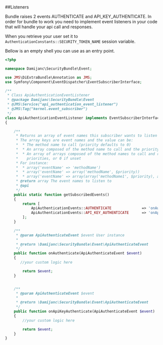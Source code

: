 ##Listeners

Bundle raises 2 events AUTHENTICATE and API_KEY_AUTHENTICATE.
In order for bundle to work you need to implement event listeners in your code that will handle your api call and responses.

When you retrieve your user set it to ```AuthenticationConstants::SECURITY_TOKEN_NAME``` session variable.

Bellow is an empty shell you can use as an entry point.

```php
<?php

namespace Damijanc\SecurityBundle\Event;

use JMS\DiExtraBundle\Annotation as JMS;
use Symfony\Component\EventDispatcher\EventSubscriberInterface;

/**
 * Class ApiAuthenticationEventListener
 * @package Damijanc\SecurityBundle\Event
 * @JMS\Service("api_authentication_event_listener")
 * @JMS\Tag("kernel.event_subscriber")
 */
class ApiAuthenticationEventListener implements EventSubscriberInterface
{

    /**
     * Returns an array of event names this subscriber wants to listen to.
     * The array keys are event names and the value can be:
     *  * The method name to call (priority defaults to 0)
     *  * An array composed of the method name to call and the priority
     *  * An array of arrays composed of the method names to call and respective
     *    priorities, or 0 if unset
     * For instance:
     *  * array('eventName' => 'methodName')
     *  * array('eventName' => array('methodName', $priority))
     *  * array('eventName' => array(array('methodName1', $priority), array('methodName2'))
     * @return array The event names to listen to
     * @api
     */
    public static function getSubscribedEvents()
    {
        return [
            ApiAuthenticationEvents::AUTHENTICATE              => 'onAuthenticate',
            ApiAuthenticationEvents::API_KEY_AUTHENTICATE      => 'onApiKeyAuthenticate'
        ];
    }

    /**
     * @param ApiAuthenticateEvent $event User instance
     *
     * @return \Damijanc\SecurityBundle\Event\ApiAuthenticateEvent
     */
    public function onAuthenticate(ApiAuthenticateEvent $event)
    {
       //your custom logic here

        return $event;
    }


    /**
     * @param ApiAuthenticateEvent $event
     *
     * @return \Damijanc\SecurityBundle\Event\ApiAuthenticateEvent
     */
    public function onApiKeyAuthenticate(ApiAuthenticateEvent $event)
    {
        //your custom logic here

        return $event;
    }
}

```